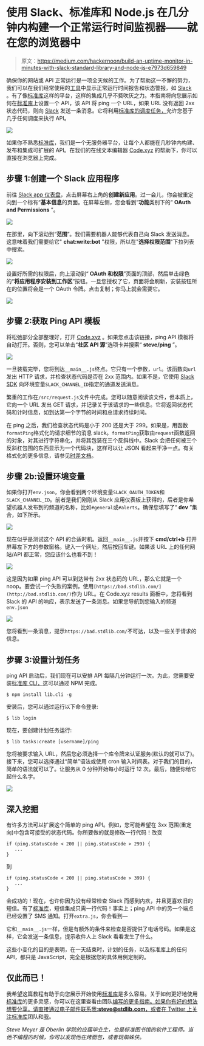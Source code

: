 # 使用 Slack、标准库和 Node.js 在几分钟内构建一个正常运行时间监视器——就在您的浏览器中

> 原文：<https://medium.com/hackernoon/build-an-uptime-monitor-in-minutes-with-slack-standard-library-and-node-js-e7973d659849>

确保你的网站或 API 正常运行是一项全天候的工作。为了帮助这一不懈的努力，我们可以在我们经常使用的[工具](https://hackernoon.com/tagged/tools)中显示正常运行时间报告和状态警报，如 [Slack](https://slack.com) 。有了像[标准库](https://stdlib.com)这样的平台，这样的集成几乎不费吹灰之力。本指南将向您展示如何在[标准库](https://stdlib.com)上设置一个 API，该 API 将 ping 一个 URL，如果 URL 没有返回 2xx 状态代码，则向 [Slack](https://hackernoon.com/tagged/slack) 发送一条消息。它将利用[标准库的调度任务，](https://stdlib.com/blog/code-xyz-09-26-2018-scheduled-tasks)允许您基于几乎任何调度来执行 API。

![](img/adb7d7ec71eef1aaaea40b55be1e7bee.png)

如果你不熟悉[标准库](https://www.stdlib.com)，我们是一个无服务器平台，让每个人都能在几秒钟内构建、发布和集成可扩展的 API。在我们的在线文本编辑器 [Code.xyz](https://code.xyz) 的帮助下，你可以直接在浏览器上完成。

## 步骤 1:创建一个 Slack 应用程序

前往 [Slack app 仪表盘](https://api.slack.com/apps)，点击屏幕右上角的**创建新应用**。过一会儿，你会被重定向到一个标有“**基本信息**的页面。在屏幕左侧，您会看到“**功能**类别下的“ **OAuth and Permissions** ”。

![](img/a7dedd2e888fc807fd89509b80a88e14.png)

在那里，向下滚动到“**范围**”。我们需要机器人能够代表自己向 Slack 发送消息。这意味着我们需要给它" **chat:write:bot** "权限，所以在"**选择权限范围**"下拉列表中搜索。

![](img/6ed273af013151c443c36b7a2093811c.png)

设置好所需的权限后，向上滚动到“ **OAuth 和权限**”页面的顶部，然后单击绿色的“**将应用程序安装到工作区**”按钮。一旦您授权了它，页面将会刷新，安装按钮所在的位置将会是一个 OAuth 令牌。点击复制；你马上就会需要它。

![](img/2f0e522e5cd9deecf9eb376e03111834.png)

## 步骤 2:获取 Ping API 模板

将松弛部分全部整理好，打开 [Code.xyz](https://code.xyz.com/?src=@steve/ping) 。如果您点击该链接，ping API 模板将自动打开。否则，您可以单击“**社区 API 源**”选项卡并搜索“ **steve/ping** ”。

![](img/0313a43cbccae58a3f5035f80a66ba8b.png)

一旦装载完毕，您将到达`__main__.js`终点。它只有一个参数，`url`。该函数向`url`发出 HTTP 请求，并检查状态代码是否在 2xx 范围内。如果不是，它使用 [Slack SDK](https://github.com/slackapi/node-slack-sdk) 向环境变量`SLACK_CHANNEL_ID`指定的通道发送消息。

繁重的工作在`/src/request.js`文件中完成。您可以随意阅读该文件，但本质上，它向一个 URL 发出 GET 请求，并记录关于该请求的一些信息。它将返回状态代码和计时信息，如到达第一个字节的时间和总请求持续时间。

在 ping 之后，我们检查状态代码是小于 200 还是大于 299。如果是，用函数`formatPing`格式化的请求细节的消息 slack。`formatPing`获取由`request`函数返回的对象，对其进行字符串化，并将其包装在三个反斜线中。Slack 会把任何被三个反斜杠包围的东西显示为一个代码块，这样可以让 JSON 看起来干净一点。有关格式化的更多信息，请参见[时差文档](https://api.slack.com/docs/message-formatting)。

## 步骤 2b:设置环境变量

如果你打开`env.json`，你会看到两个环境变量`SLACK_OAUTH_TOKEN`和`SLACK_CHANNEL_ID`。前者是我们刚刚从 Slack 应用仪表板上获得的，后者是你希望机器人发布到的频道的名称，比如`#general`或`#alerts`。确保您填写了“ **dev** ”集合，如下所示。

![](img/b72d18f6d92f2a674d5e2beef5d7d209.png)

现在似乎是测试这个 API 的合适时机。返回`__main__.js`并按下 **cmd/ctrl+b** 打开屏幕左下方的参数窗格。键入一个网址，然后按回车键。如果该 URL 上的任何网站/API 都正常，您应该什么也看不到！

![](img/eed8b5119e2bf0a2ffa309fbfd1a0057.png)

这是因为如果 ping API 可以到达带有 2xx 状态码的 URL，那么它就是一个 noop。要尝试一个失败的案例，使用`[https://bad.stdlib.com/](http://bad.stdlib.com/)`作为 URL。在 Code.xyz results 面板中，您将看到 Slack 的 API 的响应，表示发送了一条消息。如果您导航到您输入的频道`env.json`

![](img/ed7048b1d9ffc774a5a1b971124027f4.png)

您将看到一条消息，提示`https://bad.stdlib.com/`不可达，以及一些关于请求的信息。

## 步骤 3:设置计划任务

ping API 启动后，我们现在可以安排 API 每隔几分钟运行一次。为此，您需要安装[标准库 CLI，](https://github.com/stdlib/lib)这可以通过 NPM 完成。

```
$ npm install lib.cli -g
```

安装后，您可以通过运行以下命令登录:

```
$ lib login
```

现在，要创建计划任务运行:

```
$ lib tasks:create [username]/ping
```

您将被要求输入 URL，然后您必须选择一个库令牌来认证服务(默认的就可以了)。接下来，您可以选择通过“简单”语法或使用 cron 输入时间表。对于我们的目的，简单的语法就可以了。让服务从 0 分钟开始每小时运行 12 次。最后，随便你给它起什么名字。

![](img/60c797ef5c3793494eaa646b7726a819.png)

## 深入挖掘

有许多方法可以扩展这个简单的 ping API。例如，您可能希望在 3xx 范围(重定向)中包含可接受的状态代码。你所要做的就是修改一行代码！改变

```
if (ping.statusCode < 200 || ping.statusCode > 299) {
   ...
}
```

到

```
if (ping.statusCode < 200 || ping.statusCode > 399) {
   ...
}
```

会成功的！现在，也许你因为没有经常检查 Slack 而感到内疚，并且更喜欢旧的短信。有了[标准库](https://stdlib.com)，短信集成只需一行代码！事实上；ping API 中的另一个端点已经设置了 SMS 通知。打开`extra.js`，你会看到—

它和`__main__.js`一样，但是有额外的条件来检查是否提供了电话号码。如果是这样，它会发送一条信息，提示收件人上 Slack 看看发生了什么。

这些小变化的目的是表明，在一天结束时，计划的任务，以及标准库上的任何 API，都只是 JavaScript，完全是根据您的具体用例定制的。

## 仅此而已！

我希望这篇教程有助于向您展示开始使用[标准库](https://stdlib.com)是多么容易。关于如何更好地使用[标准库](https://stdlib.com)的更多灵感，你可以在这里查看由团队[编写的更多指南。如果你有好的想法想要分享，请直接通过电子邮件联系我:**steve@stdlib.com**，或者在 Twitter 上关注](https://medium.com/stdlibhq)[标准库](https://twitter.com/stdlibhq)团队和[我](https://twitter.com/notoriaga)。

*Steve Meyer 是 Oberlin 学院的应届毕业生，也是标准图书馆的软件工程师。当他不编程的时候，你可以发现他在烤面包，或者玩蜘蛛侠。*